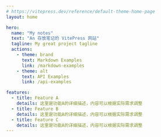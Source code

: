 ```yaml
---
# https://vitepress.dev/reference/default-theme-home-page
layout: home

hero:
  name: "My notes"
  text: "An 存放笔记的 VitePress 网站"
  tagline: My great project tagline
  actions:
    - theme: brand
      text: Markdown Examples
      link: /markdown-examples
    - theme: alt
      text: API Examples
      link: /api-examples

features:
  - title: Feature A
    details: 这里是功能A的详细描述，内容可以根据实际需求调整
  - title: Feature B
    details: 这里是功能A的详细描述，内容可以根据实际需求调整
  - title: Feature C
    details: 这里是功能A的详细描述，内容可以根据实际需求调整
---
```


